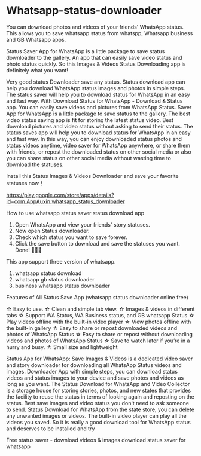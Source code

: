 # Whatsapp-status-downloader

You can download photos and videos of your friends' WhatsApp status. This allows you to save whatsapp status from whatspp, Whatsapp business and GB Whatsapp apps.

Status Saver App for WhatsApp is a little package to save status downloader to the gallery. An app that can easily save video status and photo status quickly. So this Images & Videos Status Downloading app is definitely what you want!

Very good status Downloader save any status. Status download app can help you download WhatsApp status images and photos in simple steps. The status saver will help you to download status for WhatsApp in an easy and fast way. With Download Status for WhatsApp - Download & Status app. You can easily save videos and pictures from WhatsApp Status. Saver App for WhatsApp is a little package to save status to the gallery. The best video status saving app is fit for storing the latest status video. Best download pictures and video status without asking to send their status. The status saves app will help you to download status for WhatsApp in an easy and fast way. In this way, you can enjoy downloaded status photos and status videos anytime, video saver for WhatsApp anywhere, or share them with friends, or repost the downloaded status on other social media or also you can share status on other social media without wasting time to download the statuses.

Install this Status Images & Videos Downloader and save your favorite statuses now！

https://play.google.com/store/apps/details?id=com.AppAuxin.whatsapp_status_downloader

How to use whatsapp status saver status download app

1. Open WhatsApp and view your friends' story statuses.
2. Now open Status downloader.
3. Check which status you want to save forever.
4. Click the save button to download and save the statuses you want.
   Done! 🎉🎉🎉

This app support three version of whatsapp.
   1. whatsapp status download
   2. whatsapp gb status downloader
   3. business whatsapp status downloader

Features of All Status Save App (whatsapp status downloader online free)

☆ Easy to use.
☆ Clean and simple tab view.
☆ Images & videos in different tabs
☆ Support WA Status, WA Business status, and GB whatsapp Status
☆ Play videos offline with the built-in video player
☆ View photos offline with the built-in gallery
☆ Easy to share or repost downloaded videos and photos of WhatsApp Status
☆ Easy to share or repost without downloading videos and photos of WhatsApp Status
☆ Save to watch later if you’re in a hurry and busy.
☆ Small size and lightweight

Status App for WhatsApp: Save Images & Videos is a dedicated video saver and story downloader for downloading all WhatsApp Status videos and images. Downloader App with simple steps, you can download status videos and status images to your device and save photos and videos as long as you want. The Status Download for WhatsApp and Video Collector is a storage house for storing stories, photos, and new states that provides the facility to reuse the status in terms of looking again and reposting on the status. Best save images and video status you don't need to ask someone to send. Status Download for WhatsApp from the state store, you can delete any unwanted images or videos. The built-in video player can play all the videos you saved. So it is really a good download tool for WhatsApp status and deserves to be installed and try

Free status saver - download videos & images
download status saver for whatsapp
